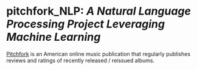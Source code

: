 # pitchfork_NLP: *A Natural Language Processing Project Leveraging Machine Learning*

[Pitchfork](https://pitchfork.com/) is an American online music publication that regularly publishes reviews and ratings of recently released / reissued albums.
